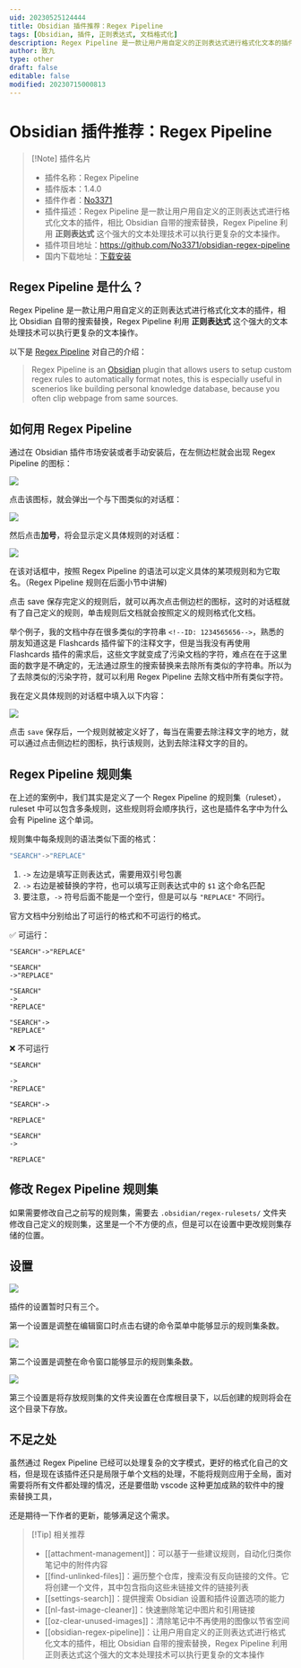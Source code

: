 ```yaml
---
uid: 20230525124444
title: Obsidian 插件推荐：Regex Pipeline
tags: [Obsidian, 插件, 正则表达式, 文档格式化]
description: Regex Pipeline 是一款让用户用自定义的正则表达式进行格式化文本的插件，相比 Obsidian 自带的搜索替换，Regex Pipeline 利用正则表达式这个强大的文本处理技术可以执行更复杂的文本操作。
author: 致九
type: other
draft: false
editable: false
modified: 20230715000813
---
```


# Obsidian 插件推荐：Regex Pipeline

> [!Note] 插件名片
> - 插件名称：Regex Pipeline
> - 插件版本：1.4.0
> - 插件作者：[No3371](https://github.com/No3371)
> - 插件描述：Regex Pipeline 是一款让用户用自定义的正则表达式进行格式化文本的插件，相比 Obsidian 自带的搜索替换，Regex Pipeline 利用 **正则表达式** 这个强大的文本处理技术可以执行更复杂的文本操作。
> - 插件项目地址：<https://github.com/No3371/obsidian-regex-pipeline>
> - 国内下载地址：[下载安装](https://pkmer.cn/products/plugin/pluginMarket/?obsidian-regex-pipeline)

## Regex Pipeline 是什么？

Regex Pipeline 是一款让用户用自定义的正则表达式进行格式化文本的插件，相比 Obsidian 自带的搜索替换，Regex Pipeline 利用 **正则表达式** 这个强大的文本处理技术可以执行更复杂的文本操作。

以下是 [Regex Pipeline](https://github.com/No3371/obsidian-regex-pipeline) 对自己的介绍：

> Regex Pipeline is an [Obsidian](https://obsidian.md/) plugin that allows users to setup custom regex rules to automatically format notes, this is especially useful in scenerios like building personal knowledge database, because you often clip webpage from same sources.

## 如何用 Regex Pipeline

通过在 Obsidian 插件市场安装或者手动安装后，在左侧边栏就会出现 Regex Pipeline 的图标：

![](https://cdn.pkmer.cn/images/Pasted%20image%2020230525124727.png!pkmer)

点击该图标，就会弹出一个与下图类似的对话框：

![](https://cdn.pkmer.cn/images/Pasted%20image%2020230525124749.png!pkmer)

然后点击**加号**，将会显示定义具体规则的对话框：

![](https://cdn.pkmer.cn/images/Pasted%20image%2020230525124804.png!pkmer)

在该对话框中，按照 Regex Pipeline 的语法可以定义具体的某项规则和为它取名。（Regex Pipeline 规则在后面小节中讲解)

点击 save 保存完定义的规则后，就可以再次点击侧边栏的图标，这时的对话框就有了自己定义的规则，单击规则后文档就会按照定义的规则格式化文档。

举个例子，我的文档中存在很多类似的字符串 `<!--ID: 1234565656-->`，熟悉的朋友知道这是 Flashcards 插件留下的注释文字，但是当我没有再使用 Flashcards 插件的需求后，这些文字就变成了污染文档的字符，难点在在于这里面的数字是不确定的，无法通过原生的搜索替换来去除所有类似的字符串。所以为了去除类似的污染字符，就可以利用 Regex Pipeline 去除文档中所有类似字符。

我在定义具体规则的对话框中填入以下内容：

![](https://cdn.pkmer.cn/images/Pasted%20image%2020230525124825.png!pkmer)

点击 `save` 保存后，一个规则就被定义好了，每当在需要去除注释文字的地方，就可以通过点击侧边栏的图标，执行该规则，达到去除注释文字的目的。

## Regex Pipeline 规则集

在上述的案例中，我们其实是定义了一个 Regex Pipeline 的规则集（ruleset），ruleset 中可以包含多条规则，这些规则将会顺序执行，这也是插件名字中为什么会有 Pipeline 这个单词。

规则集中每条规则的语法类似下面的格式：

```js
"SEARCH"->"REPLACE"
```

1. `->` 左边是填写正则表达式，需要用双引号包裹
2. `->` 右边是被替换的字符，也可以填写正则表达式中的 `$1` 这个命名匹配
3. 要注意，`->` 符号后面不能是一个空行，但是可以与 `"REPLACE"` 不同行。

官方文档中分别给出了可运行的格式和不可运行的格式。

✅ 可运行：

```
"SEARCH"->"REPLACE"
```

```
"SEARCH"
->"REPLACE"
```

```
"SEARCH"
->
"REPLACE"
```

```
"SEARCH"->
"REPLACE"
```

❌ 不可运行

```
"SEARCH"

->
"REPLACE"
```

```
"SEARCH"->

"REPLACE"
```

```
"SEARCH"
->

"REPLACE"
```

## 修改 Regex Pipeline 规则集

如果需要修改自己之前写的规则集，需要去 `.obsidian/regex-rulesets/` 文件夹修改自己定义的规则集，这里是一个不方便的点，但是可以在设置中更改规则集存储的位置。

## 设置

![](https://cdn.pkmer.cn/images/Pasted%20image%2020230525124844.png!pkmer)

插件的设置暂时只有三个。

第一个设置是调整在编辑窗口时点击右键的命令菜单中能够显示的规则集条数。

![](https://cdn.pkmer.cn/images/Pasted%20image%2020230525124902.png!pkmer)

第二个设置是调整在命令窗口能够显示的规则集条数。

![](https://cdn.pkmer.cn/images/Pasted%20image%2020230525124911.png!pkmer)

第三个设置是将存放规则集的文件夹设置在仓库根目录下，以后创建的规则将会在这个目录下存放。

## 不足之处

虽然通过 Regex Pipeline 已经可以处理复杂的文字模式，更好的格式化自己的文档，但是现在该插件还只是局限于单个文档的处理，不能将规则应用于全局，面对需要将所有文件都处理的情况，还是要借助 vscode 这种更加成熟的软件中的搜索替换工具，

还是期待一下作者的更新，能够满足这个需求。

> [!Tip] 相关推荐
> - [[attachment-management]]：可以基于一些建议规则，自动化归类你笔记中的附件内容
> - [[find-unlinked-files]]：遍历整个仓库，搜索没有反向链接的文件。它将创建一个文件，其中包含指向这些未链接文件的链接列表
> - [[settings-search]]：提供搜索 Obsidian 设置和插件设置选项的能力
> - [[nl-fast-image-cleaner]]：快速删除笔记中图片和引用链接
> - [[oz-clear-unused-images]]：清除笔记中不再使用的图像以节省空间
> - [[obsidian-regex-pipeline]]：让用户用自定义的正则表达式进行格式化文本的插件，相比 Obsidian 自带的搜索替换，Regex Pipeline 利用正则表达式这个强大的文本处理技术可以执行更复杂的文本操作